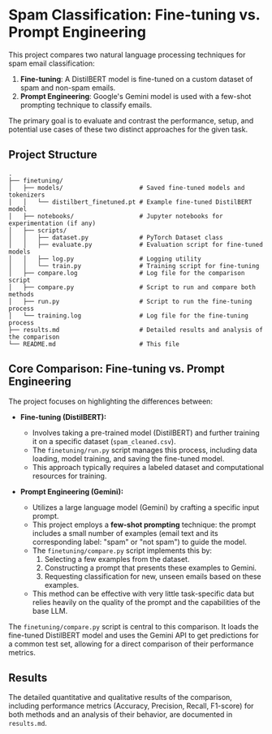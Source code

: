 # Spam Classification: Fine-tuning vs. Prompt Engineering

This project compares two natural language processing techniques for spam email classification:

1.  **Fine-tuning**: A DistilBERT model is fine-tuned on a custom dataset of spam and non-spam emails.
2.  **Prompt Engineering**: Google's Gemini model is used with a few-shot prompting technique to classify emails.

The primary goal is to evaluate and contrast the performance, setup, and potential use cases of these two distinct approaches for the given task.

## Project Structure

```
.
├── finetuning/
│   ├── models/                     # Saved fine-tuned models and tokenizers
│   │   └── distilbert_finetuned.pt # Example fine-tuned DistilBERT model
│   ├── notebooks/                  # Jupyter notebooks for experimentation (if any)
│   ├── scripts/
│   │   ├── dataset.py              # PyTorch Dataset class
│   │   ├── evaluate.py             # Evaluation script for fine-tuned models
│   │   ├── log.py                  # Logging utility
│   │   └── train.py                # Training script for fine-tuning
│   ├── compare.log                 # Log file for the comparison script
│   ├── compare.py                  # Script to run and compare both methods
│   ├── run.py                      # Script to run the fine-tuning process
│   └── training.log                # Log file for the fine-tuning process
├── results.md                      # Detailed results and analysis of the comparison
└── README.md                       # This file
```

## Core Comparison: Fine-tuning vs. Prompt Engineering

The project focuses on highlighting the differences between:

*   **Fine-tuning (DistilBERT):**
    *   Involves taking a pre-trained model (DistilBERT) and further training it on a specific dataset (`spam_cleaned.csv`).
    *   The `finetuning/run.py` script manages this process, including data loading, model training, and saving the fine-tuned model.
    *   This approach typically requires a labeled dataset and computational resources for training.

*   **Prompt Engineering (Gemini):**
    *   Utilizes a large language model (Gemini) by crafting a specific input prompt.
    *   This project employs a **few-shot prompting** technique: the prompt includes a small number of examples (email text and its corresponding label: "spam" or "not spam") to guide the model.
    *   The `finetuning/compare.py` script implements this by:
        1.  Selecting a few examples from the dataset.
        2.  Constructing a prompt that presents these examples to Gemini.
        3.  Requesting classification for new, unseen emails based on these examples.
    *   This method can be effective with very little task-specific data but relies heavily on the quality of the prompt and the capabilities of the base LLM.

The `finetuning/compare.py` script is central to this comparison. It loads the fine-tuned DistilBERT model and uses the Gemini API to get predictions for a common test set, allowing for a direct comparison of their performance metrics.

## Results

The detailed quantitative and qualitative results of the comparison, including performance metrics (Accuracy, Precision, Recall, F1-score) for both methods and an analysis of their behavior, are documented in `results.md`.
